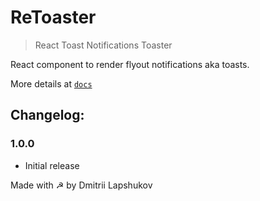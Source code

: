 # ReToaster

> React Toast Notifications Toaster

React component to render flyout notifications aka toasts.

More details at [`docs`](docs)

## Changelog:

### 1.0.0

- Initial release

Made with ☭ by Dmitrii Lapshukov
